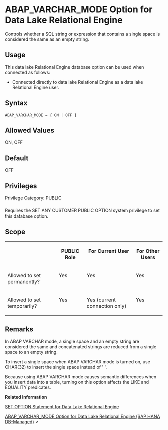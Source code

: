 <!-- loio62acec57c05b463ca9add28e6bf066e2 -->

# ABAP\_VARCHAR\_MODE Option for Data Lake Relational Engine

Controls whether a SQL string or expression that contains a single space is considered the same as an empty string.



<a name="loio62acec57c05b463ca9add28e6bf066e2__section_fq2_gpq_znb"/>

## Usage

This data lake Relational Engine database option can be used when connected as follows:

-   Connected directly to data lake Relational Engine as a data lake Relational Engine user.



<a name="loio62acec57c05b463ca9add28e6bf066e2__abap_syntax1"/>

## Syntax

```
ABAP_VARCHAR_MODE = { ON | OFF }
```



<a name="loio62acec57c05b463ca9add28e6bf066e2__abap_allowed1"/>

## Allowed Values

ON, OFF



<a name="loio62acec57c05b463ca9add28e6bf066e2__abap_default"/>

## Default

OFF



<a name="loio62acec57c05b463ca9add28e6bf066e2__abap_priv1"/>

## Privileges

Privilege Category: PUBLIC



### 

Requires the SET ANY CUSTOMER PUBLIC OPTION system privilege to set this database option.



<a name="loio62acec57c05b463ca9add28e6bf066e2__abap_scope1"/>

## Scope


<table>
<tr>
<th valign="top">

 

</th>
<th valign="top">

PUBLIC Role

</th>
<th valign="top">

For Current User

</th>
<th valign="top">

For Other Users

</th>
</tr>
<tr>
<td valign="top">

Allowed to set permanently?

</td>
<td valign="top">

Yes

</td>
<td valign="top">

Yes

</td>
<td valign="top">

Yes

</td>
</tr>
<tr>
<td valign="top">

Allowed to set temporarily?

</td>
<td valign="top">

Yes

</td>
<td valign="top">

Yes \(current connection only\)

</td>
<td valign="top">

Yes

</td>
</tr>
</table>



<a name="loio62acec57c05b463ca9add28e6bf066e2__abap_remarks1"/>

## Remarks

In ABAP VARCHAR mode, a single space and an empty string are considered the same and concatenated strings are reduced from a single space to an empty string.

To insert a single space when ABAP VARCHAR mode is turned on, use CHAR\(32\) to insert the single space instead of ' '.

Because using ABAP VARCHAR mode causes semantic differences when you insert data into a table, turning on this option affects the LIKE and EQUALITY predicates.

**Related Information**  


[SET OPTION Statement for Data Lake Relational Engine](../080-sql-statements/set-option-statement-for-data-lake-relational-engine-a625da7.md "Changes options that affect the behavior of the database and its compatibility with Transact-SQL. Setting the value of an option can change the behavior for all users or an individual user, in either a temporary or permanent scope.")

[ABAP_VARCHAR_MODE Option for Data Lake Relational Engine (SAP HANA DB-Managed)](https://help.sap.com/viewer/a898e08b84f21015969fa437e89860c8/2024_1_QRC/en-US/fd417eec6ec840f291da03d66ab3c773.html "Controls whether a SQL string or expression that contains a single space is considered the same as an empty string.") :arrow_upper_right:


